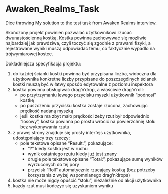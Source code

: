 # Awaken_Realms_Task 
Dice throwing
My solution to the test task from Awaken Realms interview.

Skończony projekt powinien pozwalać użytkownikowi rzucać dwunastościenną kostką.
Kostka powinna zachowywać się możliwie najbardziej jak prawdziwa, czyli toczyć
się zgodnie z prawami fizyki, a rejestrowane wyniki muszą odpowiadać temu, co
faktycznie wypadło na trójwymiarowej kostce.

Dokładniejsza specyfikacja projektu:
  1. do każdej ścianki kostki powinna być przypisana liczba, widoczna dla użytkownika konkretne liczby przypisane do poszczególnych ścianek kostki muszą być w łatwy sposób edytowalne z poziomu inspektora
  2. kostka powinna obsługiwać drag’n’drop, a właściwie drag’n’roll:
     - po przytrzymaniu lewego przycisku myszki użytkownik “podnosi” kostkę
     - po puszczeniu przycisku kostka zostaje rzucona, zachowując prędkość nadaną myszką
     - jeśli kostka ma zbyt mało prędkości żeby rzut był odpowiednio “losowy”, kostka powinna po prostu wrócić na powierzchnię stołu bez wykonywania rzutu
  3. z prawej strony znajduje się prosty interfejs użytkownika, udostępniający trzy rzeczy:
     - pole tekstowe opisane “Result:”, pokazujące:
       - “?” kiedy kostka jest w ruchu
       - wynik ostatniego rzutu kiedy już jest znany
       - drugie pole tekstowe opisane “Total:”, pokazujące sumę wyników wyrzuconych do tej pory
       - przycisk “Roll” automatycznie rzucający kostką (bez potrzeby korzystania z wyżej wspomnianego drag’n’dropa)
  4. kostka nie może nigdy opuścić “stołu”, niezależnie od akcji użytkownika
  5. każdy rzut musi kończyć się uzyskaniem wyniku
